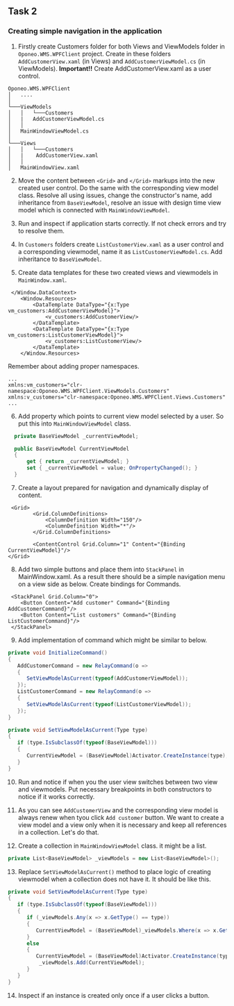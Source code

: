 ## Task 2 

### Creating simple navigation in the application

1. Firstly create Customers folder for both Views and ViewModels folder in `Oponeo.WMS.WPFClient` project. Create in these folders `AddCustomerView.xaml` (in Views) and 
`AddCustomerViewModel.cs` (in ViewModels). **Important!!** Create AddCustomerView.xaml as a user control. 

```
Oponeo.WMS.WPFClient
│   ....
│
└───ViewModels
│   │   └───Customers
│   |   AddCustomerViewModel.cs
│   │   
│   MainWindowViewModel.cs      
│   
└───Views
│   │   └───Customers
│   |    AddCustomerView.xaml
│   │   
│   MainWindowView.xaml    
```

2. Move the content between `<Grid>` and `</Grid>` markups into the new created user control. Do the same with the corresponding view model class. Resolve all using issues, change 
the constructor's name, add inheritance from `BaseViewModel`, resolve an issue with design time view model which is connected with `MainWindowViewModel`.

3. Run and inspect if application starts correctly. If not check errors and try to resolve them.

4. In `Customers` folders create `ListCustomerView.xaml` as a user control and a corresponding viewmodel, name it as `ListCustomerViewModel.cs`. Add inheritance to `BaseViewModel`.

5. Create data templates for these two created views and viewmodels in `MainWindow.xaml`. 

```
 </Window.DataContext>
    <Window.Resources>
        <DataTemplate DataType="{x:Type vm_customers:AddCustomerViewModel}">
            <v_customers:AddCustomerView/>
        </DataTemplate>
        <DataTemplate DataType="{x:Type vm_customers:ListCustomerViewModel}">
            <v_customers:ListCustomerView/>
        </DataTemplate>
    </Window.Resources>
```

Remember about adding proper namespaces.

```
...
xmlns:vm_customers="clr-namespace:Oponeo.WMS.WPFClient.ViewModels.Customers"
xmlns:v_customers="clr-namespace:Oponeo.WMS.WPFClient.Views.Customers"
...
```

6. Add property which points to current view model selected by a user. So put this into `MainWindowViewModel` class.

```cs
  private BaseViewModel _currentViewModel;

  public BaseViewModel CurrentViewModel
  {
      get { return _currentViewModel; }
      set { _currentViewModel = value; OnPropertyChanged(); }
  }
```

7. Create a layout prepared for navigation and dynamically display of content.

```
 <Grid>
        <Grid.ColumnDefinitions>
            <ColumnDefinition Width="150"/>
            <ColumnDefinition Width="*"/>
        </Grid.ColumnDefinitions>
   
        <ContentControl Grid.Column="1" Content="{Binding CurrentViewModel}"/>
</Grid>
```

8. Add two simple buttons and place them into `StackPanel` in MainWindow.xaml. As a result there should be a simple navigation menu on a view side as below. Create bindings for Commands.

```
 <StackPanel Grid.Column="0">
    <Button Content="Add customer" Command="{Binding AddCustomerCommand}"/>
    <Button Content="List customers" Command="{Binding ListCustomerCommand}"/>
 </StackPanel>      
```

9. Add implementation of command which might be similar to below.

```cs
private void InitializeCommand()
{
   AddCustomerCommand = new RelayCommand(o =>
   {
      SetViewModelAsCurrent(typeof(AddCustomerViewModel));
   });
   ListCustomerCommand = new RelayCommand(o =>
   {
      SetViewModelAsCurrent(typeof(ListCustomerViewModel));
   });
}

private void SetViewModelAsCurrent(Type type)
{
   if (type.IsSubclassOf(typeof(BaseViewModel)))
   {
      CurrentViewModel = (BaseViewModel)Activator.CreateInstance(type);
   }  
}
```

10. Run and notice if when you the user view switches between two view and viewmodels. Put necessary breakpoints in both constructors to notice if it works correctly.

11. As you can see `AddCustomerView` and the corresponding view model is always renew when tyou click `Add customer` button. We want to create a view model and a view only when it is necessary and keep all references in a collection. Let's do that.

12. Create a collection in `MainWindowViewModel` class. it might be a list.

```cs
private List<BaseViewModel> _viewModels = new List<BaseViewModel>();
```

13. Replace `SetViewModelAsCurrent()` method to place logic of creating viewmodel when a collection does not have it. It should be like this.

```cs
private void SetViewModelAsCurrent(Type type)
{
   if (type.IsSubclassOf(typeof(BaseViewModel)))
   {
      if (_viewModels.Any(x => x.GetType() == type))
      {
         CurrentViewModel = (BaseViewModel)_viewModels.Where(x => x.GetType() == type).FirstOrDefault();
      }
      else
      {
         CurrentViewModel = (BaseViewModel)Activator.CreateInstance(type);
          _viewModels.Add(CurrentViewModel);
      }
   }
}
```

14. Inspect if an instance is created only once if a user clicks a button.
